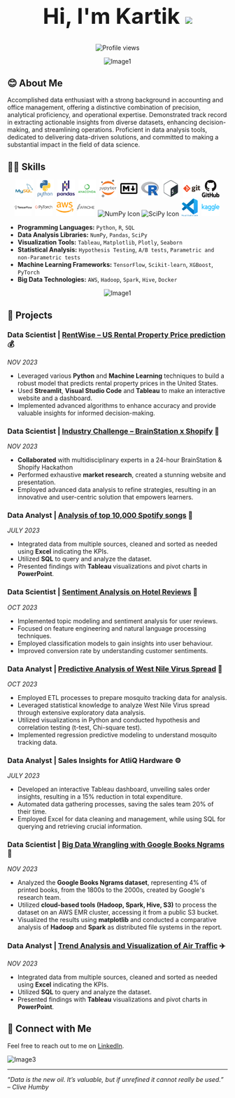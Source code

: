 <div align="center">
  <h1 style="font-size: 50px;">Hi, I'm Kartik <img src="https://media.giphy.com/media/hvRJCLFzcasrR4ia7z/giphy.gif" width="30px"/></h1>
  <img src="https://komarev.com/ghpvc/?username=kartik-kakar&style=flat-square&color=blue" alt="Profile views">
  <p><img src="https://physicsgurukul.com/wp-content/uploads/2019/02/character-1.gif" alt="Image1" width="500"></p>
</div>

## 😊 About Me
Accomplished data enthusiast with a strong background in accounting and office management, offering a distinctive combination of precision, analytical proficiency, and operational expertise. Demonstrated track record in extracting actionable insights from diverse datasets, enhancing decision-making, and streamlining operations. Proficient in data analysis tools, dedicated to delivering data-driven solutions, and committed to making a substantial impact in the field of data science.

## 👩‍💻 Skills
<div align="center">
  <img src="https://github.com/devicons/devicon/blob/master/icons/mysql/mysql-original-wordmark.svg" title="MySQL"  alt="MySQL" width="40" height="40"/>&nbsp;
  <img src="https://github.com/devicons/devicon/blob/master/icons/python/python-original-wordmark.svg" title="Python" alt="Python" width="40" height="40"/>&nbsp;
  <img src="https://github.com/devicons/devicon/blob/master/icons/pandas/pandas-original-wordmark.svg" title="Pandas"  alt="Pandas" width="40" height="40"/>&nbsp;
  <img src="https://github.com/devicons/devicon/blob/master/icons/anaconda/anaconda-original-wordmark.svg" title="Anaconda" alt="Anaconda" width="40" height="40"/>&nbsp;
  <img src="https://github.com/devicons/devicon/blob/master/icons/jupyter/jupyter-original-wordmark.svg" title="Jupyter" alt="Jupyter" width="40" height="40"/>&nbsp;
  <img src="https://github.com/devicons/devicon/blob/master/icons/markdown/markdown-original.svg" title="Markdown" alt="Markdown" width="40" height="40"/>&nbsp;
  <img src="https://github.com/devicons/devicon/blob/master/icons/r/r-original.svg" title="R" alt="R" width="40" height="40"/>&nbsp;
  <img src="https://github.com/devicons/devicon/blob/master/icons/bash/bash-original.svg" title="Bash" alt="Bash" width="40" height="40"/>&nbsp;
  <img src="https://github.com/devicons/devicon/blob/master/icons/git/git-original-wordmark.svg" title="Git" **alt="Git" width="40" height="40"/>
  <img src="https://github.com/devicons/devicon/blob/master/icons/github/github-original-wordmark.svg" title="GitHub" **alt="GitHub" width="40" height="40"/>
  <img src="https://github.com/devicons/devicon/blob/master/icons/tensorflow/tensorflow-line-wordmark.svg" title="TensorFlow" alt="TensorFlow" width="40" height="40"/>&nbsp;
  <img src="https://github.com/devicons/devicon/blob/master/icons/pytorch/pytorch-original-wordmark.svg" title="PyTorch" alt="PyTorch" width="40" height="40"/>&nbsp;
  <img src="https://github.com/devicons/devicon/blob/master/icons/amazonwebservices/amazonwebservices-plain-wordmark.svg" title="AWS" alt="AWS" width="40" height="40"/>&nbsp;
  <img src="https://github.com/devicons/devicon/blob/master/icons/apache/apache-line-wordmark.svg" title="Apache Spark" alt="Apache Spark" width="40" height="40"/>&nbsp;
  <img src="https://camo.githubusercontent.com/d3ab2afbb65552030516445a1a8aaf634eeb47416b1a2711daf0e33857e0293e/68747470733a2f2f7777772e766563746f726c6f676f2e7a6f6e652f6c6f676f732f6170616368655f686976652f6170616368655f686976652d69636f6e2e737667" alt="NumPy Icon" width="40" height="40" />
<img src="https://camo.githubusercontent.com/55336973a5c752995e40ccec95502a4aa6b3d091ff52741bc59456d61c67b7e5/68747470733a2f2f7777772e766563746f726c6f676f2e7a6f6e652f6c6f676f732f6170616368655f6861646f6f702f6170616368655f6861646f6f702d69636f6e2e737667" alt="SciPy Icon" width="40" height="40" />
  <img src="https://github.com/devicons/devicon/blob/master/icons/vscode/vscode-original-wordmark.svg" title="VSCode" alt="VSCode" width="40" height="40"/>&nbsp;
  <img src="https://github.com/devicons/devicon/blob/master/icons/kaggle/kaggle-original-wordmark.svg" title="Kaggle" alt="Kaggle" width="40" height="40"/>&nbsp;
</div>

- **Programming Languages:** `Python`, `R`, `SQL`
- **Data Analysis Libraries:** `NumPy`, `Pandas`, `SciPy`
- **Visualization Tools:** `Tableau`, `Matplotlib`, `Plotly`, `Seaborn`
- **Statistical Analysis:** `Hypothesis Testing`, `A/B tests`, `Parametric and non-Parametric tests`
- **Machine Learning Frameworks:** `TensorFlow`, `Scikit-learn`, `XGBoost`, `PyTorch`
- **Big Data Technologies:** `AWS`, `Hadoop`, `Spark`, `Hive`, `Docker`


<div align="center">
  <p><img src="https://user-images.githubusercontent.com/74038190/250967443-f5384ba2-bf78-4be4-94be-4559c1827245.gif" alt="Image1" width="500"></p>
</div>

## 🔮 Projects

### Data Scientist | [RentWise – US Rental Property Price prediction](https://github.com/kartik-kakar/RentWise-Predicting-Rental-Property-Prices-In-US) 💰
_NOV 2023_
- Leveraged various **Python** and **Machine Learning** techniques to build a robust model that predicts rental property prices in the United States.
- Used **Streamlit**, **Visual Studio Code** and **Tableau** to make an interactive website and a dashboard. 
- Implemented advanced algorithms to enhance accuracy and provide valuable insights for informed decision-making.


### Data Scientist | [Industry Challenge – BrainStation x Shopify](https://github.com/rachellliao/loan-payment-status-prediction) 🤝
_NOV 2023_
- **Collaborated** with multidisciplinary experts in a 24-hour BrainStation & Shopify Hackathon
- Performed exhaustive **market research**, created a stunning website and presentation.
- Employed advanced data analysis to refine strategies, resulting in an innovative and user-centric solution that empowers learners.


### Data Analyst | [Analysis of top 10,000 Spotify songs](https://github.com/kartik-kakar/Data-Analyst-Analysis-of-Spotify-songs1950---now) 🎵
_JULY 2023_
- Integrated data from multiple sources, cleaned and sorted as needed using **Excel** indicating the KPIs.
- Utilized **SQL** to query and analyze the dataset. 
- Presented findings with **Tableau** visualizations and pivot charts in **PowerPoint**.


### Data Scientist | [Sentiment Analysis on Hotel Reviews](https://github.com/kartik-kakar/Data-Scientist-Sentiment-Analysis-on-Hotel-Reviews-) 🏨
_OCT 2023_
- Implemented topic modeling and sentiment analysis for user reviews.
- Focused on feature engineering and natural language processing techniques.
- Employed classification models to gain insights into user behaviour.
- Improved conversion rate by understanding customer sentiments.

### Data Analyst | [Predictive Analysis of West Nile Virus Spread](https://github.com/kartik-kakar/Data-Analyst-Predictive-Analysis-of-West-Nile-Virus-Spread-) 🦟
_OCT 2023_
- Employed ETL processes to prepare mosquito tracking data for analysis.
- Leveraged statistical knowledge to analyze West Nile Virus spread through extensive exploratory data analysis.
- Utilized visualizations in Python and conducted hypothesis and correlation testing (t-test, Chi-square test).
- Implemented regression predictive modeling to understand mosquito tracking data.

### Data Analyst | Sales Insights for AtliQ Hardware ⚙️
_JULY 2023_
- Developed an interactive Tableau dashboard, unveiling sales order insights, resulting in a 15% reduction in total expenditure.
- Automated data gathering processes, saving the sales team 20% of their time.
- Employed Excel for data cleaning and management, while using SQL for querying and retrieving crucial information.

### Data Scientist | [Big Data Wrangling with Google Books Ngrams](https://github.com/kartik-kakar/Data-Scientist-Big-Data-Wrangling-With-Google-Books-Ngrams) 🚨
_NOV 2023_
- Analyzed the **Google Books Ngrams dataset**, representing 4% of printed books, from the 1800s to the 2000s, created by Google's research team.
- Utilized **cloud-based tools (Hadoop, Spark, Hive, S3)** to process the dataset on an AWS EMR cluster, accessing it from a public S3 bucket.
- Visualized the results using **matplotlib** and conducted a comparative analysis of **Hadoop** and **Spark** as distributed file systems in the report.

### Data Analyst | [Trend Analysis and Visualization of Air Traffic](https://github.com/kartik-kakar/Data-Analyst-Trend-Analysis-and-Visualization-of-Air-Traffic) ✈️
_NOV 2023_
- Integrated data from multiple sources, cleaned and sorted as needed using **Excel** indicating the KPIs.
- Utilized **SQL** to query and analyze the dataset. 
- Presented findings with **Tableau** visualizations and pivot charts in **PowerPoint**.



## 🤝 Connect with Me

Feel free to reach out to me on [LinkedIn](https://www.linkedin.com/in/kartik--kakar/).

![Image3](https://user-images.githubusercontent.com/74038190/212744289-c46f1717-bfc9-4724-8ef3-4b08e3583110.gif)

---

_“Data is the new oil. It’s valuable, but if unrefined it cannot really be used.” – Clive Humby_

